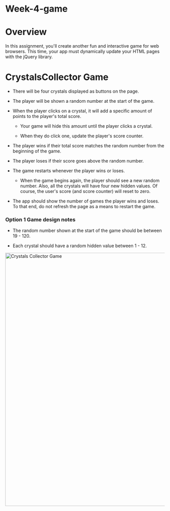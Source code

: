 # Week-4-game

# Overview

In this assignment, you'll create another fun and interactive game for web browsers. This time, your app must dynamically update your HTML pages with the jQuery library.

# CrystalsCollector Game

* There will be four crystals displayed as buttons on the page.

* The player will be shown a random number at the start of the game.

* When the player clicks on a crystal, it will add a specific amount of points to the player's total score. 

	* Your game will hide this amount until the player clicks a crystal.

	* When they do click one, update the player's score counter.

* The player wins if their total score matches the random number from the beginning of the game.

* The player loses if their score goes above the random number.

* The game restarts whenever the player wins or loses.

	* When the game begins again, the player should see a new random number. Also, all the crystals will have four new hidden values. Of course, the user's score (and score counter) will reset to zero.

* The app should show the number of games the player wins and loses. To that end, do not refresh the page as a means to restart the game.

### Option 1 Game design notes

* The random number shown at the start of the game should be between 19 - 120.

* Each crystal should have a random hidden value between 1 - 12.


<img width="800" alt="Crystals Collector Game" src="https://kbowen200247.github.io/Psychic-Game/assets/images/crystalscollector_gamejavascript.png">